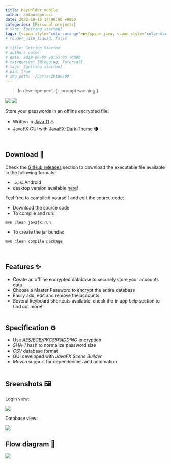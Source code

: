 ```yaml
---
title: KeyHolder mobile
author: antoniopelusi
date: 2022-10-18 14:00:00 +0800
categories: [Personal projects]
# tags: [getting started]
tags: [<span style="color:orange">●</span> java, <span style="color:darkSlateBlue">●</span> CSS]
# render_with_liquid: false

# title: Getting Started
# author: cotes
# date: 2019-08-09 20:55:00 +0800
# categories: [Blogging, Tutorial]
# tags: [getting started]
# pin: true
# img_path: '/posts/20180809'
---
```


> In developement.
{: .prompt-warning }

[![](https://img.shields.io/badge/Version-1.1-white)]()
[![](https://img.shields.io/badge/Open_Source-GPL--3.0-informational)]()

Store your passwords in an offline encrypted file!
<br>

- Written in [Java 11](https://dev.java/) ♨️
- [JavaFX](https://openjfx.io/) GUI with [JavaFX-Dark-Theme](https://github.com/antoniopelusi/JavaFX-Dark-Theme) 🌘
<br>

## Download 📂
Check the [GitHub releases](https://github.com/antoniopelusi/KeyHolder-desktop/releases) section to download the executable file available in the following formats:
- `.apk`: Android
- desktop version available [here](https://www.antoniopelusi.com/posts/keyholder-desktop)!

Feel free to compile it yourself and edit the source code:
- Download the source code
- To compile and run:
```
mvn clean javafx:run
```
- To create the jar bundle:
```
mvn clean compile package
```
<br>

## Features ✨
- Create an offline encrypted database to securely store your accounts data
- Choose a Master Password to encrypt the entire database
- Easily add, edit and remove the accounts
- Several keyboard shortcuts available, check the in app *help* section to find out more!
<br></br>

## Specification ⚙️
- Use *AES/ECB/PKCS5PADDING* encryption
- *SHA-1* hash to normalize password size
- *CSV* database format
- GUI developed with *JavaFX Scene Builder*
- *Maven* support for dependencies and automation
<br></br>

## Sreenshots 🖼️
Login view:

![](login.png)

Database view:

![](database.png)

## Flow diagram 🧭
![](https://raw.githubusercontent.com/antoniopelusi/KeyHolder-mobile/main/flow.png)
